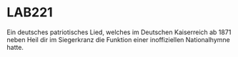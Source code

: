 # LAB221
Ein deutsches patriotisches Lied, welches im Deutschen Kaiserreich ab 1871 neben Heil dir im Siegerkranz die Funktion einer inoffiziellen Nationalhymne hatte.
